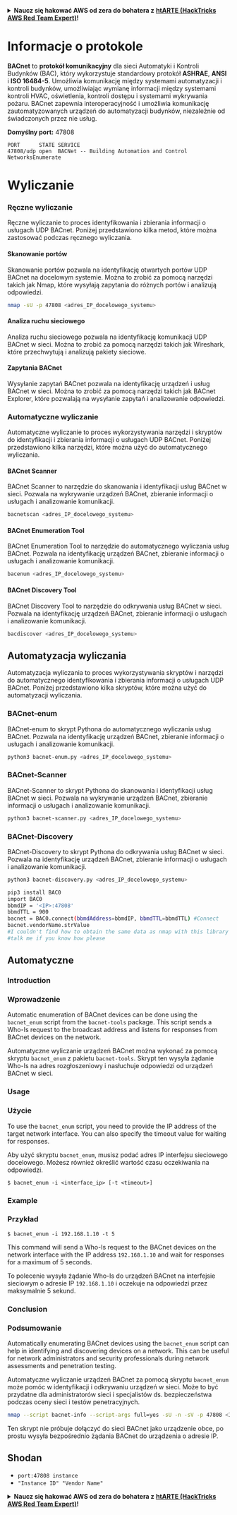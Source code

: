 <details>

<summary><strong>Naucz się hakować AWS od zera do bohatera z</strong> <a href="https://training.hacktricks.xyz/courses/arte"><strong>htARTE (HackTricks AWS Red Team Expert)</strong></a><strong>!</strong></summary>

Inne sposoby wsparcia HackTricks:

* Jeśli chcesz zobaczyć swoją **firmę reklamowaną w HackTricks** lub **pobrać HackTricks w formacie PDF**, sprawdź [**PLAN SUBSKRYPCJI**](https://github.com/sponsors/carlospolop)!
* Zdobądź [**oficjalne gadżety PEASS & HackTricks**](https://peass.creator-spring.com)
* Odkryj [**Rodzinę PEASS**](https://opensea.io/collection/the-peass-family), naszą kolekcję ekskluzywnych [**NFT**](https://opensea.io/collection/the-peass-family)
* **Dołącz do** 💬 [**grupy Discord**](https://discord.gg/hRep4RUj7f) lub [**grupy telegramowej**](https://t.me/peass) lub **śledź** nas na **Twitterze** 🐦 [**@carlospolopm**](https://twitter.com/hacktricks_live)**.**
* **Podziel się swoimi sztuczkami hakerskimi, przesyłając PR-y do** [**HackTricks**](https://github.com/carlospolop/hacktricks) i [**HackTricks Cloud**](https://github.com/carlospolop/hacktricks-cloud) github repos.

</details>


# Informacje o protokole

**BACnet** to **protokół komunikacyjny** dla sieci Automatyki i Kontroli Budynków (BAC), który wykorzystuje standardowy protokół **ASHRAE**, **ANSI** i **ISO 16484-5**. Umożliwia komunikację między systemami automatyzacji i kontroli budynków, umożliwiając wymianę informacji między systemami kontroli HVAC, oświetlenia, kontroli dostępu i systemami wykrywania pożaru. BACnet zapewnia interoperacyjność i umożliwia komunikację zautomatyzowanych urządzeń do automatyzacji budynków, niezależnie od świadczonych przez nie usług.

**Domyślny port:** 47808
```text
PORT      STATE SERVICE
47808/udp open  BACNet -- Building Automation and Control NetworksEnumerate
```
# Wyliczanie

### Ręczne wyliczanie

Ręczne wyliczanie to proces identyfikowania i zbierania informacji o usługach UDP BACnet. Poniżej przedstawiono kilka metod, które można zastosować podczas ręcznego wyliczania.

#### Skanowanie portów

Skanowanie portów pozwala na identyfikację otwartych portów UDP BACnet na docelowym systemie. Można to zrobić za pomocą narzędzi takich jak Nmap, które wysyłają zapytania do różnych portów i analizują odpowiedzi.

```bash
nmap -sU -p 47808 <adres_IP_docelowego_systemu>
```

#### Analiza ruchu sieciowego

Analiza ruchu sieciowego pozwala na identyfikację komunikacji UDP BACnet w sieci. Można to zrobić za pomocą narzędzi takich jak Wireshark, które przechwytują i analizują pakiety sieciowe.

#### Zapytania BACnet

Wysyłanie zapytań BACnet pozwala na identyfikację urządzeń i usług BACnet w sieci. Można to zrobić za pomocą narzędzi takich jak BACnet Explorer, które pozwalają na wysyłanie zapytań i analizowanie odpowiedzi.

### Automatyczne wyliczanie

Automatyczne wyliczanie to proces wykorzystywania narzędzi i skryptów do identyfikacji i zbierania informacji o usługach UDP BACnet. Poniżej przedstawiono kilka narzędzi, które można użyć do automatycznego wyliczania.

#### BACnet Scanner

BACnet Scanner to narzędzie do skanowania i identyfikacji usług BACnet w sieci. Pozwala na wykrywanie urządzeń BACnet, zbieranie informacji o usługach i analizowanie komunikacji.

```bash
bacnetscan <adres_IP_docelowego_systemu>
```

#### BACnet Enumeration Tool

BACnet Enumeration Tool to narzędzie do automatycznego wyliczania usług BACnet. Pozwala na identyfikację urządzeń BACnet, zbieranie informacji o usługach i analizowanie komunikacji.

```bash
bacenum <adres_IP_docelowego_systemu>
```

#### BACnet Discovery Tool

BACnet Discovery Tool to narzędzie do odkrywania usług BACnet w sieci. Pozwala na identyfikację urządzeń BACnet, zbieranie informacji o usługach i analizowanie komunikacji.

```bash
bacdiscover <adres_IP_docelowego_systemu>
```

## Automatyzacja wyliczania

Automatyzacja wyliczania to proces wykorzystywania skryptów i narzędzi do automatycznego identyfikowania i zbierania informacji o usługach UDP BACnet. Poniżej przedstawiono kilka skryptów, które można użyć do automatyzacji wyliczania.

### BACnet-enum

BACnet-enum to skrypt Pythona do automatycznego wyliczania usług BACnet. Pozwala na identyfikację urządzeń BACnet, zbieranie informacji o usługach i analizowanie komunikacji.

```bash
python3 bacnet-enum.py <adres_IP_docelowego_systemu>
```

### BACnet-Scanner

BACnet-Scanner to skrypt Pythona do skanowania i identyfikacji usług BACnet w sieci. Pozwala na wykrywanie urządzeń BACnet, zbieranie informacji o usługach i analizowanie komunikacji.

```bash
python3 bacnet-scanner.py <adres_IP_docelowego_systemu>
```

### BACnet-Discovery

BACnet-Discovery to skrypt Pythona do odkrywania usług BACnet w sieci. Pozwala na identyfikację urządzeń BACnet, zbieranie informacji o usługach i analizowanie komunikacji.

```bash
python3 bacnet-discovery.py <adres_IP_docelowego_systemu>
```
```bash
pip3 install BAC0
import BAC0
bbmdIP = '<IP>:47808'
bbmdTTL = 900
bacnet = BAC0.connect(bbmdAddress=bbmdIP, bbmdTTL=bbmdTTL) #Connect
bacnet.vendorName.strValue
#I couldn't find how to obtain the same data as nmap with this library or any other
#talk me if you know how please
```
## Automatyczne

### Introduction

### Wprowadzenie

Automatic enumeration of BACnet devices can be done using the `bacnet_enum` script from the `bacnet-tools` package. This script sends a Who-Is request to the broadcast address and listens for responses from BACnet devices on the network.

Automatyczne wyliczanie urządzeń BACnet można wykonać za pomocą skryptu `bacnet_enum` z pakietu `bacnet-tools`. Skrypt ten wysyła żądanie Who-Is na adres rozgłoszeniowy i nasłuchuje odpowiedzi od urządzeń BACnet w sieci.

### Usage

### Użycie

To use the `bacnet_enum` script, you need to provide the IP address of the target network interface. You can also specify the timeout value for waiting for responses.

Aby użyć skryptu `bacnet_enum`, musisz podać adres IP interfejsu sieciowego docelowego. Możesz również określić wartość czasu oczekiwania na odpowiedzi.

```plaintext
$ bacnet_enum -i <interface_ip> [-t <timeout>]
```

### Example

### Przykład

```plaintext
$ bacnet_enum -i 192.168.1.10 -t 5
```

This command will send a Who-Is request to the BACnet devices on the network interface with the IP address `192.168.1.10` and wait for responses for a maximum of 5 seconds.

To polecenie wysyła żądanie Who-Is do urządzeń BACnet na interfejsie sieciowym o adresie IP `192.168.1.10` i oczekuje na odpowiedzi przez maksymalnie 5 sekund.

### Conclusion

### Podsumowanie

Automatically enumerating BACnet devices using the `bacnet_enum` script can help in identifying and discovering devices on a network. This can be useful for network administrators and security professionals during network assessments and penetration testing.

Automatyczne wyliczanie urządzeń BACnet za pomocą skryptu `bacnet_enum` może pomóc w identyfikacji i odkrywaniu urządzeń w sieci. Może to być przydatne dla administratorów sieci i specjalistów ds. bezpieczeństwa podczas oceny sieci i testów penetracyjnych.
```bash
nmap --script bacnet-info --script-args full=yes -sU -n -sV -p 47808 <IP>
```
Ten skrypt nie próbuje dołączyć do sieci BACnet jako urządzenie obce, po prostu wysyła bezpośrednio żądania BACnet do urządzenia o adresie IP.

## Shodan

* `port:47808 instance`
* `"Instance ID" "Vendor Name"`



<details>

<summary><strong>Naucz się hakować AWS od zera do bohatera z</strong> <a href="https://training.hacktricks.xyz/courses/arte"><strong>htARTE (HackTricks AWS Red Team Expert)</strong></a><strong>!</strong></summary>

Inne sposoby wsparcia HackTricks:

* Jeśli chcesz zobaczyć swoją **firmę reklamowaną w HackTricks** lub **pobrać HackTricks w formacie PDF**, sprawdź [**SUBSCRIPTION PLANS**](https://github.com/sponsors/carlospolop)!
* Zdobądź [**oficjalne gadżety PEASS & HackTricks**](https://peass.creator-spring.com)
* Odkryj [**Rodzinę PEASS**](https://opensea.io/collection/the-peass-family), naszą kolekcję ekskluzywnych [**NFT**](https://opensea.io/collection/the-peass-family)
* **Dołącz do** 💬 [**grupy Discord**](https://discord.gg/hRep4RUj7f) lub [**grupy telegramowej**](https://t.me/peass) lub **śledź** nas na **Twitterze** 🐦 [**@carlospolopm**](https://twitter.com/hacktricks_live)**.**
* **Podziel się swoimi sztuczkami hakerskimi, przesyłając PR-y do** [**HackTricks**](https://github.com/carlospolop/hacktricks) i [**HackTricks Cloud**](https://github.com/carlospolop/hacktricks-cloud) na GitHubie.

</details>
